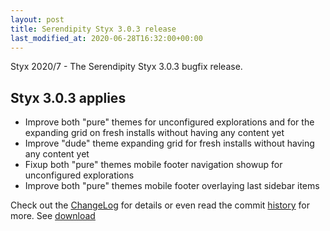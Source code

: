 ```yaml
---
layout: post
title: Serendipity Styx 3.0.3 release
last_modified_at: 2020-06-28T16:32:00+00:00
---
```


Styx 2020/7 - The Serendipity Styx 3.0.3 bugfix release.

## Styx 3.0.3 applies

  - Improve both "pure" themes for unconfigured explorations and for the expanding grid on fresh installs without having any content yet
  - Improve "dude" theme expanding grid for fresh installs without having any content yet
  - Fixup both "pure" themes mobile footer navigation showup for unconfigured explorations
  - Improve both "pure" themes mobile footer overlaying last sidebar items

Check out the [ChangeLog](https://github.com/ophian/styx/blob/3.0.3/docs/NEWS) for details or even read the commit [history](https://github.com/ophian/styx/commits/3.0.3) for more. See [download](https://github.com/ophian/styx/releases/tag/3.0.3)
